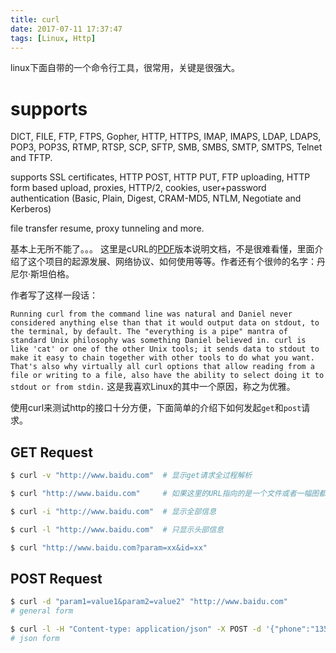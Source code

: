 ```yaml
---
title: curl
date: 2017-07-11 17:37:47
tags: [Linux, Http]
---
```


linux下面自带的一个命令行工具，很常用，关键是很强大。

# supports
DICT, FILE, FTP, FTPS, Gopher, HTTP, HTTPS, IMAP, IMAPS, LDAP, LDAPS, POP3, POP3S, RTMP, RTSP, SCP, SFTP, SMB, SMBS, SMTP, SMTPS, Telnet and TFTP. 

supports SSL certificates, HTTP POST, HTTP PUT, FTP uploading, HTTP form based upload, proxies, HTTP/2, cookies, user+password authentication (Basic, Plain, Digest, CRAM-MD5, NTLM, Negotiate and Kerberos)

file transfer resume, proxy tunneling and more.

基本上无所不能了。。。
这里是cURL的[PDF](https://www.gitbook.com/download/pdf/book/bagder/everything-curl)版本说明文档，不是很难看懂，里面介绍了这个项目的起源发展、网络协议、如何使用等等。作者还有个很帅的名字：丹尼尔·斯坦伯格。

作者写了这样一段话：

`Running curl from the command line was natural and Daniel never considered anything else
than that it would output data on stdout, to the terminal, by default. The "everything is a pipe"
mantra of standard Unix philosophy was something Daniel believed in. curl is like 'cat' or one
of the other Unix tools; it sends data to stdout to make it easy to chain together with other
tools to do what you want. That's also why virtually all curl options that allow reading from a
file or writing to a file, also have the ability to select doing it to stdout or from stdin.`
这是我喜欢Linux的其中一个原因，称之为优雅。

使用curl来测试http的接口十分方便，下面简单的介绍下如何发起`get`和`post`请求。

## GET Request

```bash
$ curl -v "http://www.baidu.com"  # 显示get请求全过程解析

$ curl "http://www.baidu.com"     # 如果这里的URL指向的是一个文件或者一幅图都可以直接下载到本地

$ curl -i "http://www.baidu.com"  # 显示全部信息

$ curl -l "http://www.baidu.com"  # 只显示头部信息

$ curl "http://www.baidu.com?param=xx&id=xx"
```


## POST Request

```bash
$ curl -d "param1=value1&param2=value2" "http://www.baidu.com"
# general form

$ curl -l -H "Content-type: application/json" -X POST -d '{"phone":"13521389587","password":"test"}' http://domain/apis/users.json
# json form
```


